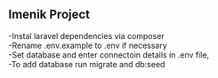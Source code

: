 ## Imenik Project
-Instal laravel dependencies via composer  
-Rename .env.example to .env if necessary  
-Set database and enter connectoin details in .env file,   
-To add database run migrate and db:seed 